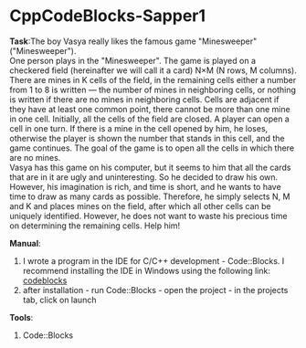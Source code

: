 # CppCodeBlocks-Sapper1 

<p><strong>Task</strong>:The boy Vasya really likes the famous game "Minesweeper" ("Minesweeper").
<br/ >
One person plays in the "Minesweeper". The game is played on a checkered field (hereinafter we will call it a card) N×M (N rows, M columns). There are mines in K cells of the field, in the remaining cells either a number from 1 to 8 is written — the number of mines in neighboring cells, or nothing is written if there are no mines in neighboring cells. Cells are adjacent if they have at least one common point, there cannot be more than one mine in one cell. Initially, all the cells of the field are closed. A player can open a cell in one turn. If there is a mine in the cell opened by him, he loses, otherwise the player is shown the number that stands in this cell, and the game continues. The goal of the game is to open all the cells in which there are no mines.
<br />
Vasya has this game on his computer, but it seems to him that all the cards that are in it are ugly and uninteresting. So he decided to draw his own. However, his imagination is rich, and time is short, and he wants to have time to draw as many cards as possible. Therefore, he simply selects N, M and K and places mines on the field, after which all other cells can be uniquely identified. However, he does not want to waste his precious time on determining the remaining cells. Help him!
</p>
<p><strong>Manual</strong>:</p>
<ol>
<li>I wrote a program in the IDE for C/C++ development - Code::Blocks. I recommend installing the IDE in Windows using the following link: <a href="https://www.codeblocks.org/downloads/" target="_blank">codeblocks</a></li>
<li>after installation - run Code::Blocks - open the project - in the projects tab, click on launch</li>
</ol>
<p><strong>Tools</strong>:</p>
<ol>
<li>Code::Blocks</li>
</ol>
